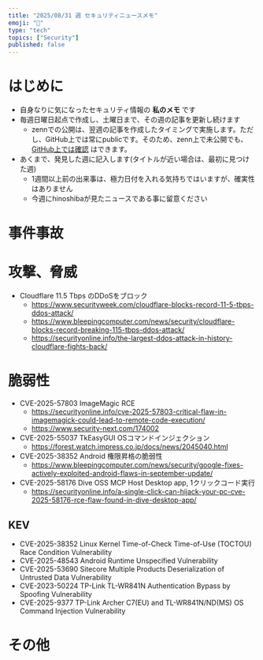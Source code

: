 ```yaml
---
title: "2025/08/31 週 セキュリティニュースメモ"
emoji: "🔖"
type: "tech"
topics: ["Security"]
published: false
---
```


# はじめに
* 自身なりに気になったセキュリティ情報の **私のメモ** です
* 毎週日曜日起点で作成し、土曜日まで、その週の記事を更新し続けます
    * zennでの公開は、翌週の記事を作成したタイミングで実施します。ただし、GitHub上では常にpublicです。そのため、zenn上で未公開でも、[GitHub上では確認](https://github.com/hinoshiba/zenn.dev/tree/main/articles) はできます。
* あくまで、発見した週に記入します(タイトルが近い場合は、最初に見つけた週)
    * 1週間以上前の出来事は、極力日付を入れる気持ちではいますが、確実性はありません
    * 今週にhinoshibaが見たニュースである事に留意ください

# 事件事故

# 攻撃、脅威

* Cloudflare 11.5 Tbps のDDoSをブロック
    * https://www.securityweek.com/cloudflare-blocks-record-11-5-tbps-ddos-attack/
    * https://www.bleepingcomputer.com/news/security/cloudflare-blocks-record-breaking-115-tbps-ddos-attack/
    * https://securityonline.info/the-largest-ddos-attack-in-history-cloudflare-fights-back/

# 脆弱性

* CVE-2025-57803 ImageMagic RCE
    * https://securityonline.info/cve-2025-57803-critical-flaw-in-imagemagick-could-lead-to-remote-code-execution/
    * https://www.security-next.com/174002
* CVE-2025-55037 TkEasyGUI OSコマンドインジェクション
    * https://forest.watch.impress.co.jp/docs/news/2045040.html
* CVE-2025-38352 Android 権限昇格の脆弱性
    * https://www.bleepingcomputer.com/news/security/google-fixes-actively-exploited-android-flaws-in-september-update/
* CVE-2025-58176 Dive OSS MCP Host Desktop app, 1クリックコード実行
    * https://securityonline.info/a-single-click-can-hijack-your-pc-cve-2025-58176-rce-flaw-found-in-dive-desktop-app/


## KEV
* CVE-2025-38352 Linux Kernel Time-of-Check Time-of-Use (TOCTOU) Race Condition Vulnerability
* CVE-2025-48543 Android Runtime Unspecified Vulnerability
* CVE-2025-53690 Sitecore Multiple Products Deserialization of Untrusted Data Vulnerability
* CVE-2023-50224 TP-Link TL-WR841N Authentication Bypass by Spoofing Vulnerability
* CVE-2025-9377 TP-Link Archer C7(EU) and TL-WR841N/ND(MS) OS Command Injection Vulnerability

# その他

